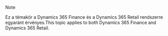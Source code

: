 > [!NOTE]
> <span data-ttu-id="62ce1-101">Ez a témakör a Dynamics 365 Finance és a Dynamics 365 Retail rendszerre egyaránt érvényes.</span><span class="sxs-lookup"><span data-stu-id="62ce1-101">This topic applies to both Dynamics 365 Finance and Dynamics 365 Retail.</span></span> 
